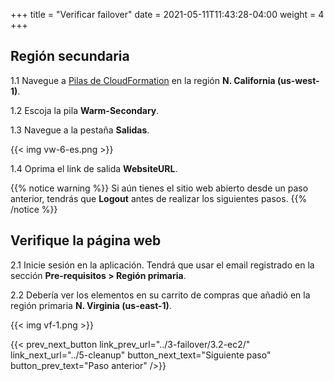 +++
title = "Verificar failover"
date =  2021-05-11T11:43:28-04:00
weight = 4
+++

## Región secundaria

1.1 Navegue a [Pilas de CloudFormation](https://console.aws.amazon.com/cloudformation/home?region=us-west-1#/stacks/) en la región **N. California (us-west-1)**.

1.2 Escoja la pila **Warm-Secondary**.

1.3 Navegue a la pestaña **Salidas**.

{{< img vw-6-es.png >}}

1.4 Oprima el link de salida **WebsiteURL**.

{{% notice warning %}}
Si aún tienes el sitio web abierto desde un paso anterior, tendrás que **Logout** antes de realizar los siguientes pasos.
{{% /notice %}}

## Verifique la página web

2.1 Inicie sesión en la aplicación. Tendrá que usar el email registrado en la sección **Pre-requisitos > Región primaria**.

2.2 Debería ver los elementos en su carrito de compras que añadió en la región primaria **N. Virginia (us-east-1)**.

{{< img vf-1.png >}}

{{< prev_next_button link_prev_url="../3-failover/3.2-ec2/" link_next_url="../5-cleanup" button_next_text="Siguiente paso" button_prev_text="Paso anterior" />}}

